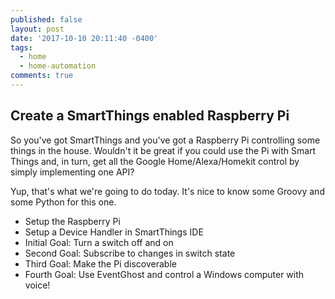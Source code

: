 ```yaml
---
published: false
layout: post
date: '2017-10-10 20:11:40 -0400'
tags:
  - home
  - home-automation
comments: true
---
```

## Create a SmartThings enabled Raspberry Pi

So you've got SmartThings and you've got a Raspberry Pi controlling some things in the house. Wouldn't it be great if you could use the Pi with Smart Things and, in turn, get all the Google Home/Alexa/Homekit control by simply implementing one API?

Yup, that's what we're going to do today. It's nice to know some Groovy and some Python for this one.


- Setup the Raspberry Pi
- Setup a Device Handler in SmartThings IDE
- Initial Goal: Turn a switch off and on
- Second Goal: Subscribe to changes in switch state
- Third Goal: Make the Pi discoverable
- Fourth Goal: Use EventGhost and control a Windows computer with voice!